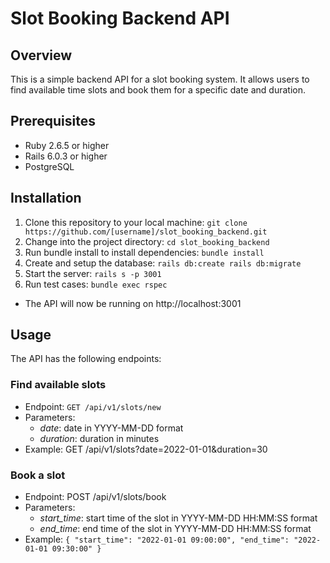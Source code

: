 # Slot Booking Backend API
## Overview
This is a simple backend API for a slot booking system. It allows users to find available time slots and book them for a specific date and duration.

## Prerequisites
* Ruby 2.6.5 or higher
* Rails 6.0.3 or higher
* PostgreSQL

## Installation

1. Clone this repository to your local machine:
`git clone https://github.com/[username]/slot_booking_backend.git
  `
2. Change into the project directory:
`cd slot_booking_backend
  `
3. Run bundle install to install dependencies:
`bundle install
  `
4. Create and setup the database:
`rails db:create
  rails db:migrate
`
5. Start the server:
`rails s -p 3001`
6. Run test cases:
`bundle exec rspec
  `
* The API will now be running on http://localhost:3001

## Usage
The API has the following endpoints:

### Find available slots
* Endpoint: `GET /api/v1/slots/new`
* Parameters:
  - _date_: date in YYYY-MM-DD format 
  - _duration_: duration in minutes
* Example: GET /api/v1/slots?date=2022-01-01&duration=30
### Book a slot
* Endpoint: POST /api/v1/slots/book
* Parameters:
  - _start_time_: start time of the slot in YYYY-MM-DD HH:MM:SS format
  - _end_time_: end time of the slot in YYYY-MM-DD HH:MM:SS format
* Example:
`{
  "start_time": "2022-01-01 09:00:00",
  "end_time": "2022-01-01 09:30:00"
  }
  `